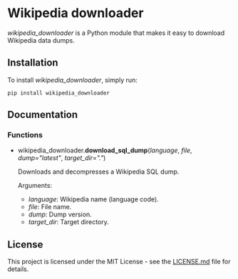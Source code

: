 # Wikipedia downloader
*wikipedia_downloader* is a Python module that makes it easy to download Wikipedia data dumps.
## Installation
To install *wikipedia_downloader*, simply run:
```
pip install wikipedia_downloader
```
## Documentation
### Functions
- wikipedia_downloader.**download_sql_dump**(*language*, *file*, *dump="latest"*, *target_dir="."*)

  Downloads and decompresses a Wikipedia SQL dump.
  
  Arguments:
  - *language*: Wikipedia name (language code).
  - *file*: File name.
  - *dump*: Dump version.
  - *target_dir*: Target directory.
## License
This project is licensed under the MIT License - see the [LICENSE.md](LICENSE.md) file for details.